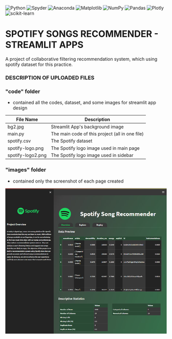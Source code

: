 ![Python](https://img.shields.io/badge/python-3670A0?style=for-the-badge&logo=python&logoColor=ffdd54)
![Spyder](https://img.shields.io/badge/Spyder-838485?style=for-the-badge&logo=spyder%20ide&logoColor=maroon)
![Anaconda](https://img.shields.io/badge/Anaconda-%2344A833.svg?style=for-the-badge&logo=anaconda&logoColor=white)
![Matplotlib](https://img.shields.io/badge/Matplotlib-%23ffffff.svg?style=for-the-badge&logo=Matplotlib&logoColor=black)
![NumPy](https://img.shields.io/badge/numpy-%23013243.svg?style=for-the-badge&logo=numpy&logoColor=white)
![Pandas](https://img.shields.io/badge/pandas-%23150458.svg?style=for-the-badge&logo=pandas&logoColor=white)
![Plotly](https://img.shields.io/badge/Plotly-%233F4F75.svg?style=for-the-badge&logo=plotly&logoColor=white)
![scikit-learn](https://img.shields.io/badge/scikit--learn-%23F7931E.svg?style=for-the-badge&logo=scikit-learn&logoColor=white)

# SPOTIFY SONGS RECOMMENDER - STREAMLIT APPS

A project of collaborative filtering recommendation system, which using spotify dataset for this practice. 


### DESCRIPTION OF UPLOADED FILES

### "code" folder

- contained all the codes, dataset, and some images for streamlit app design

|File Name|Description|
|---------|-----------|
|bg2.jpg|Streamlit App's background image|
|main.py|The main code of this project (all in one file)|
|spotify.csv|The Spotify dataset|
|spotify-logo.png|The Spotify logo image used in main page|
|spotify-logo2.png|The Spotify logo image used in sidebar|

### "images" folder

- contained only the screenshot of each page created 


![Image](images\page1-overview.png)
